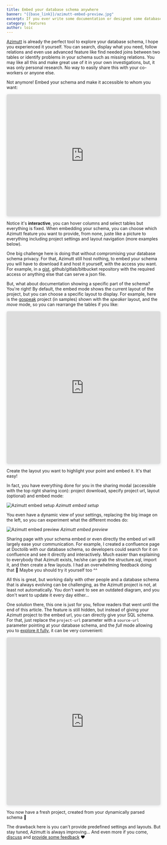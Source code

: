 ```yaml
---
title: Embed your database schema anywhere
banner: "{{base_link}}/azimutt-embed-preview.jpg"
excerpt: If you ever write some documentation or designed some database evolution, it could be helpful to include a visual diagram to make it more understandable. Learn how to do it with Azimutt and much more, be sure to read until the end.
category: features
author: loic
---
```


[Azimutt](/home) is already the perfect tool to explore your database schema, I hope you experienced it yourself. You can search, display what you need, follow relations and even use advanced feature like find needed joins between two tables or identify problems in your schema such as missing relations. You may like all this and make great use of it in your own investigations, but, it was only personal research. No way to easily share this with your co-workers or anyone else.

Not anymore! Embed your schema and make it accessible to whom you want:

<iframe width="100%" height="400px" src="https://azimutt.app/embed?project-url=https://raw.githubusercontent.com/azimuttapp/azimutt/main/backend/priv/static/elm/samples/basic.azimutt.json&mode=static" title="Embedded Azimutt diagram" frameborder="0" allowtransparency="true" allowfullscreen="true" scrolling="no" style="box-shadow: 0 2px 8px 0 rgba(63,69,81,0.16); border-radius:5px;"></iframe>

Notice it's **interactive**, you can hover columns and select tables but everything is fixed. When embedding your schema, you can choose which Azimutt feature you want to provide, from none, juste like a picture to everything including project settings and layout navigation (more examples below).

One big challenge here is doing that without compromising your database schema privacy. For that, Azimutt still host nothing, to embed your schema you will have to download it and host it yourself, with the access you want. For example, in a [gist](https://gist.github.com), github/gitlab/bitbucket repository with the required access or anything else that can serve a json file.

But, what about documentation showing a specific part of the schema?
You're right! By default, the embed mode shows the current layout of the project, but you can choose a specific layout to display. For example, here is the [gospeak](https://gospeak.io) project (in samples) shown with the *speaker* layout, and the *move* mode, so you can rearrange the tables if you like:

<iframe width="100%" height="500px" src="https://azimutt.app/embed?project-id=adbe859a-08c4-4386-9af3-be165b30e000&layout=speaker&mode=move" title="Embedded Azimutt diagram" frameborder="0" allowtransparency="true" allowfullscreen="true" scrolling="no" style="box-shadow: 0 2px 8px 0 rgba(63,69,81,0.16); border-radius:5px;"></iframe>

Create the layout you want to highlight your point and embed it. It's that easy!

In fact, you have everything done for you in the sharing modal (accessible with the top right sharing icon): project download, specify project url, layout (optional) and embed mode:

![Azimutt embed setup]({{base_link}}/azimutt-embed.jpg)
*Azimutt embed setup*

You even have a dynamic view of your settings, replacing the big image on the left, so you can experiment what the different modes do:

![Azimutt embed preview]({{base_link}}/azimutt-embed-preview.jpg)
*Azimutt embed preview*

Sharing page with your schema embed or even directly the embed url will largely ease your communication. For example, I created a confluence page at Doctolib with our database schema, so developers could search for it on confluence and see it directly and interactively. Much easier than explaining to everybody that Azimutt exists, he/she can grab the structure.sql, import it, and then create a few layouts. I had an overwhelming feedback doing that 🎉 Maybe you should try it yourself too ^^

All this is great, but working daily with other people and a database schema that is always evolving can be challenging, as the Azimutt project is not, at least not automatically. You don't want to see an outdated diagram, and you don't want to update it every day either...

One solution there, this one is just for you, fellow readers that went until the end of this article. The feature is still hidden, but instead of giving your Azimutt project to the embed url, you can directly give your SQL schema. For that, just replace the `project-url` parameter with a `source-url` parameter pointing at your database schema, and the *full* mode allowing you to [explore it fully](./how-to-explore-your-database-schema-with-azimutt), it can be very convenient:

<iframe width="100%" height="550px" src="https://azimutt.app/embed?sql-source=https://raw.githubusercontent.com/azimuttapp/azimutt/main/backend/priv/static/elm/samples/basic.sql&mode=full" title="Embedded Azimutt diagram" frameborder="0" allowtransparency="true" allowfullscreen="true" scrolling="no" style="box-shadow: 0 2px 8px 0 rgba(63,69,81,0.16); border-radius:5px;"></iframe>

You now have a fresh project, created from your dynamically parsed schema 🥳

The drawback here is you can't provide predefined settings and layouts. But stay tuned, Azimutt is always improving... And even more if you come, [discuss]({{azimutt_twitter}}) and [provide some feedback]({{feedback_link}}) ❤️
